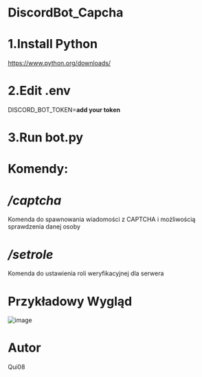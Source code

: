 # DiscordBot_Capcha

# 1.Install Python
https://www.python.org/downloads/

# 2.Edit .env
DISCORD_BOT_TOKEN=**add your token**

# 3.Run bot.py

# Komendy:
# */captcha*
Komenda do spawnowania wiadomości z CAPTCHA i możliwością sprawdzenia danej osoby
# */setrole*
Komenda do ustawienia roli weryfikacyjnej dla serwera

# Przykładowy Wygląd
![image](https://github.com/user-attachments/assets/50f35e56-cc7f-4eac-8977-6717cebc5eb4)

# Autor
Qui08

